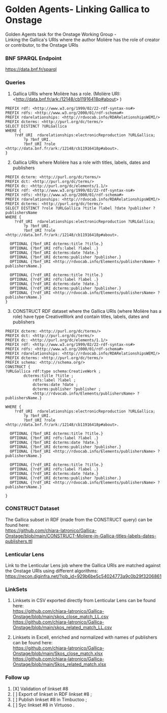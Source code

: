 # Golden Agents- Linking Gallica to Onstage

Golden Agents task for the Onstage Working Group - </br>
Linking the Gallica's URIs where the author Molière has the role of creator or contributor, to the Onstage URIs  

### BNF SPARQL Endpoint
<https://data.bnf.fr/sparql>

### Queries

1. Gallica URIs where Molière has a role. (Molière URI: <<http://data.bnf.fr/ark:/12148/cb11916418p#about>> ) 

```SPARQL
PREFIX rdf: <http://www.w3.org/1999/02/22-rdf-syntax-ns#>
PREFIX rdfs: <http://www.w3.org/2000/01/rdf-schema#>
PREFIX rdarelationships: <http://rdvocab.info/RDARelationshipsWEMI/>
PREFIX dcterms: <http://purl.org/dc/terms/>
SELECT DISTINCT ?URLGallica 
WHERE { 
  	?rdf_URI  rdarelationships:electronicReproduction ?URLGallica;
        ?p ?bnf_URI.
        ?bnf_URI ?role <http://data.bnf.fr/ark:/12148/cb11916418p#about>.
} 

```

2. Gallica URIs where Molière has a role with titles, labels, dates and publishers

```SPARQL
PREFIX dcterm: <http://purl.org/dc/terms/>
PREFIX dct: <http://purl.org/dc/terms/>
PREFIX dc: <http://purl.org/dc/elements/1.1/>
PREFIX rdf: <http://www.w3.org/1999/02/22-rdf-syntax-ns#>
PREFIX rdfs: <http://www.w3.org/2000/01/rdf-schema#>
PREFIX rdarelationships: <http://rdvocab.info/RDARelationshipsWEMI/>
PREFIX dcterms: <http://purl.org/dc/terms/>
SELECT DISTINCT ?role ?URLGallica ?title ?label ?date ?publisher ?publishersName
WHERE { 
  	?rdf_URI  rdarelationships:electronicReproduction ?URLGallica;
        ?p ?bnf_URI.
        ?bnf_URI ?role <http://data.bnf.fr/ark:/12148/cb11916418p#about>.
  
  OPTIONAL {?bnf_URI dcterms:title ?title.} 
  OPTIONAL {?bnf_URI rdfs:label ?label .}
  OPTIONAL {?bnf_URI dcterms:date ?date.} 
  OPTIONAL {?bnf_URI dcterms:publisher ?publisher.} 
  OPTIONAL {?bnf_URI <http://rdvocab.info/Elements/publishersName> ?publishersName.}
  
  OPTIONAL {?rdf_URI dcterms:title ?title.} 
  OPTIONAL {?rdf_URI rdfs:label ?label .}
  OPTIONAL {?rdf_URI dcterms:date ?date.}   
  OPTIONAL {?rdf_URI dcterms:publisher ?publisher.} 
  OPTIONAL {?rdf_URI <http://rdvocab.info/Elements/publishersName> ?publishersName.} 
} 
```

3. CONSTRUCT RDF dataset where the Gallica URIs (where Molière has a role) have type CreativeWork and contain titles, labels, dates and publishers


```SPARQL
PREFIX dcterm: <http://purl.org/dc/terms/>
PREFIX dct: <http://purl.org/dc/terms/>
PREFIX dc: <http://purl.org/dc/elements/1.1/>
PREFIX rdf: <http://www.w3.org/1999/02/22-rdf-syntax-ns#>
PREFIX rdfs: <http://www.w3.org/2000/01/rdf-schema#>
PREFIX rdarelationships: <http://rdvocab.info/RDARelationshipsWEMI/>
PREFIX dcterms: <http://purl.org/dc/terms/>
PREFIX schema: <http://schema.org/>
CONSTRUCT {
?URLGallica rdf:type schema:CreativeWork ;
	    dcterms:title ?title ; 
            rdfs:label ?label ;
            dcterms:date ?date ;
            dcterms:publisher ?publisher ;
    	    <http://rdvocab.info/Elements/publishersName> ?publishersName.} 

WHERE { 
  	?rdf_URI  rdarelationships:electronicReproduction ?URLGallica;
        ?p ?bnf_URI.
        ?bnf_URI ?role <http://data.bnf.fr/ark:/12148/cb11916418p#about>.
  
  OPTIONAL {?bnf_URI dcterms:title ?title.} 
  OPTIONAL {?bnf_URI rdfs:label ?label .}
  OPTIONAL {?bnf_URI dcterms:date ?date.} 
  OPTIONAL {?bnf_URI dcterms:publisher ?publisher.} 
  OPTIONAL {?bnf_URI <http://rdvocab.info/Elements/publishersName> ?publishersName.}
  
  OPTIONAL {?rdf_URI dcterms:title ?title.} 
  OPTIONAL {?rdf_URI rdfs:label ?label .}
  OPTIONAL {?rdf_URI dcterms:date ?date.} 
  OPTIONAL {?rdf_URI dcterms:publisher ?publisher.} 
  OPTIONAL {?rdf_URI <http://rdvocab.info/Elements/publishersName> ?publishersName.} 

}  
```

### CONSTRUCT Dataset  

The Gallica subset in RDF (made from the CONSTRUCT query) can be found here: </br>
<https://github.com/chiara-latronico/Gallica-Onstage/blob/main/CONSTRUCT-Moliere-in-Gallica-titles-labels-dates-publishers.ttl>


### Lenticular Lens 
Link to the Lenticular Lens job where the Gallica URIs are matched against the Onstage URIs using different algorithms: </br>
<https://recon.diginfra.net/?job_id=929b6be5c54024773a9c0b29f3206861>

### LinkSets
1. Linksets in CSV exported directly from Lenticular Lens can be found here: </br>
<https://github.com/chiara-latronico/Gallica-Onstage/blob/main/skos_close_match_LL.csv> </br>
<https://github.com/chiara-latronico/Gallica-Onstage/blob/main/skos_related_match_LL.csv>

2. Linksets in Excell, enriched and normalized with names of publishers can be found here: </br>
<https://github.com/chiara-latronico/Gallica-Onstage/blob/main/Skos_close_match.xlsx> </br>
<https://github.com/chiara-latronico/Gallica-Onstage/blob/main/Skos_related_match.xlsx>

### Follow up
1. [X] Validation of linkset #8 </br>
2. [ ] Export of linkset in RDF linkset #8 ; </br>
3. [ ] Publish linkset #8 in Timbuctoo ;  </br>
4. [ ] Syc linkset #8 in Virtuoso .  </br>



